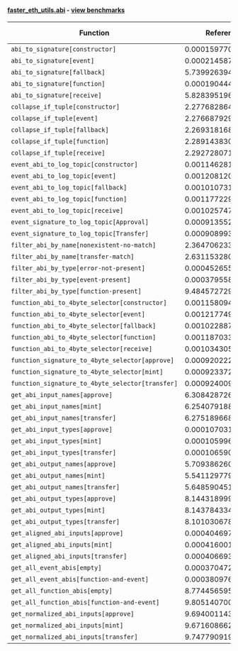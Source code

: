 #### [faster_eth_utils.abi](https://github.com/BobTheBuidler/faster-eth-utils/blob/BobTheBuidler-patch-2/faster_eth_utils/abi.py) - [view benchmarks](https://github.com/BobTheBuidler/faster-eth-utils/blob/BobTheBuidler-patch-2/benchmarks/test_abi_benchmarks.py)

| Function | Reference Mean | Faster Mean | % Change | Speedup (%) | x Faster | Faster |
|----------|---------------|-------------|----------|-------------|----------|--------|
| `abi_to_signature[constructor]` | 0.00015977093623050872 | 7.916334226450131e-05 | 50.45% | 101.82% | 2.02x | ✅ |
| `abi_to_signature[event]` | 0.00021458773148365538 | 9.405962589432831e-05 | 56.17% | 128.14% | 2.28x | ✅ |
| `abi_to_signature[fallback]` | 5.739926394293993e-05 | 5.185473912321177e-05 | 9.66% | 10.69% | 1.11x | ✅ |
| `abi_to_signature[function]` | 0.00019044411996858835 | 9.179560600251489e-05 | 51.80% | 107.47% | 2.07x | ✅ |
| `abi_to_signature[receive]` | 5.828395196293494e-05 | 5.222702432024893e-05 | 10.39% | 11.60% | 1.12x | ✅ |
| `collapse_if_tuple[constructor]` | 2.277682864806709e-05 | 5.537939936139417e-06 | 75.69% | 311.29% | 4.11x | ✅ |
| `collapse_if_tuple[event]` | 2.2766879295789875e-05 | 5.414223710056121e-06 | 76.22% | 320.50% | 4.21x | ✅ |
| `collapse_if_tuple[fallback]` | 2.2693181684398782e-05 | 5.604402474501443e-06 | 75.30% | 304.92% | 4.05x | ✅ |
| `collapse_if_tuple[function]` | 2.2891438309822493e-05 | 5.337091729150881e-06 | 76.69% | 328.91% | 4.29x | ✅ |
| `collapse_if_tuple[receive]` | 2.2927280715281098e-05 | 5.497636111595203e-06 | 76.02% | 317.04% | 4.17x | ✅ |
| `event_abi_to_log_topic[constructor]` | 0.0011462815453444734 | 0.0008298734044436868 | 27.60% | 38.13% | 1.38x | ✅ |
| `event_abi_to_log_topic[event]` | 0.0012081207601013656 | 0.0008667276149011853 | 28.26% | 39.39% | 1.39x | ✅ |
| `event_abi_to_log_topic[fallback]` | 0.0010107315309170538 | 0.0007770556962235941 | 23.12% | 30.07% | 1.30x | ✅ |
| `event_abi_to_log_topic[function]` | 0.0011772294401490675 | 0.0008430766339037881 | 28.38% | 39.63% | 1.40x | ✅ |
| `event_abi_to_log_topic[receive]` | 0.001025747938559182 | 0.0007809905326626741 | 23.86% | 31.34% | 1.31x | ✅ |
| `event_signature_to_log_topic[Approval]` | 0.0009135523853656584 | 0.0007286109010911291 | 20.24% | 25.38% | 1.25x | ✅ |
| `event_signature_to_log_topic[Transfer]` | 0.0009089934036439226 | 0.0006989871817521784 | 23.10% | 30.04% | 1.30x | ✅ |
| `filter_abi_by_name[nonexistent-no-match]` | 2.3647062339992735e-05 | 1.7595356491782857e-05 | 25.59% | 34.39% | 1.34x | ✅ |
| `filter_abi_by_name[transfer-match]` | 2.631153280839049e-05 | 1.9606697747544182e-05 | 25.48% | 34.20% | 1.34x | ✅ |
| `filter_abi_by_type[error-not-present]` | 0.00045265598340255204 | 0.00046241333808156134 | -2.16% | -2.11% | 0.98x | ❌ |
| `filter_abi_by_type[event-present]` | 0.00037955807437387923 | 0.0003920238738105234 | -3.28% | -3.18% | 0.97x | ❌ |
| `filter_abi_by_type[function-present]` | 9.48457272918267e-05 | 0.0001012646376690721 | -6.77% | -6.34% | 0.94x | ❌ |
| `function_abi_to_4byte_selector[constructor]` | 0.00115809460000023 | 0.0008381650979669159 | 27.63% | 38.17% | 1.38x | ✅ |
| `function_abi_to_4byte_selector[event]` | 0.0012177498520404115 | 0.0008565913315217874 | 29.66% | 42.16% | 1.42x | ✅ |
| `function_abi_to_4byte_selector[fallback]` | 0.0010228872335137197 | 0.0007823164513714714 | 23.52% | 30.75% | 1.31x | ✅ |
| `function_abi_to_4byte_selector[function]` | 0.0011870333982181656 | 0.0008510591855200476 | 28.30% | 39.48% | 1.39x | ✅ |
| `function_abi_to_4byte_selector[receive]` | 0.0010343057075480955 | 0.0007873320856422437 | 23.88% | 31.37% | 1.31x | ✅ |
| `function_signature_to_4byte_selector[approve]` | 0.0009202222979746723 | 0.0007040641211667889 | 23.49% | 30.70% | 1.31x | ✅ |
| `function_signature_to_4byte_selector[mint]` | 0.0009233726216213108 | 0.0007040537820144767 | 23.75% | 31.15% | 1.31x | ✅ |
| `function_signature_to_4byte_selector[transfer]` | 0.0009240092380418463 | 0.0007049088708708934 | 23.71% | 31.08% | 1.31x | ✅ |
| `get_abi_input_names[approve]` | 6.308428726013347e-05 | 2.0588667670761306e-05 | 67.36% | 206.40% | 3.06x | ✅ |
| `get_abi_input_names[mint]` | 6.254079188780427e-05 | 2.0129588764635217e-05 | 67.81% | 210.69% | 3.11x | ✅ |
| `get_abi_input_names[transfer]` | 6.275189668438425e-05 | 2.004383262228999e-05 | 68.06% | 213.07% | 3.13x | ✅ |
| `get_abi_input_types[approve]` | 0.0001070313230497335 | 2.346898448922949e-05 | 78.07% | 356.05% | 4.56x | ✅ |
| `get_abi_input_types[mint]` | 0.00010599676139133441 | 2.3538672011265947e-05 | 77.79% | 350.31% | 4.50x | ✅ |
| `get_abi_input_types[transfer]` | 0.00010659091240621432 | 2.3625619761655965e-05 | 77.84% | 351.17% | 4.51x | ✅ |
| `get_abi_output_names[approve]` | 5.709386260881237e-05 | 1.8630134323833346e-05 | 67.37% | 206.46% | 3.06x | ✅ |
| `get_abi_output_names[mint]` | 5.5411297798233015e-05 | 1.8361621012383305e-05 | 66.86% | 201.78% | 3.02x | ✅ |
| `get_abi_output_names[transfer]` | 5.648590451049538e-05 | 1.870690069155406e-05 | 66.88% | 201.95% | 3.02x | ✅ |
| `get_abi_output_types[approve]` | 8.144318999490177e-05 | 1.989326775329979e-05 | 75.57% | 309.40% | 4.09x | ✅ |
| `get_abi_output_types[mint]` | 8.143784334674522e-05 | 1.957039829134535e-05 | 75.97% | 316.13% | 4.16x | ✅ |
| `get_abi_output_types[transfer]` | 8.101030678814195e-05 | 1.9812522070303847e-05 | 75.54% | 308.88% | 4.09x | ✅ |
| `get_aligned_abi_inputs[approve]` | 0.0004046970311300277 | 0.00023566641974720018 | 41.77% | 71.72% | 1.72x | ✅ |
| `get_aligned_abi_inputs[mint]` | 0.0004160014026676954 | 0.00023511800479870433 | 43.48% | 76.93% | 1.77x | ✅ |
| `get_aligned_abi_inputs[transfer]` | 0.0004066939393729394 | 0.00023713186082446067 | 41.69% | 71.51% | 1.72x | ✅ |
| `get_all_event_abis[empty]` | 0.0003704724889677253 | 0.00037953777211034283 | -2.45% | -2.39% | 0.98x | ❌ |
| `get_all_event_abis[function-and-event]` | 0.00038097650387293084 | 0.00038939480499997477 | -2.21% | -2.16% | 0.98x | ❌ |
| `get_all_function_abis[empty]` | 8.774456595939519e-05 | 8.740343044307188e-05 | 0.39% | 0.39% | 1.00x | ✅ |
| `get_all_function_abis[function-and-event]` | 9.805140700036737e-05 | 9.704254416292643e-05 | 1.03% | 1.04% | 1.01x | ✅ |
| `get_normalized_abi_inputs[approve]` | 9.694001143837728e-05 | 1.8101934112067338e-05 | 81.33% | 435.52% | 5.36x | ✅ |
| `get_normalized_abi_inputs[mint]` | 9.671608662368106e-05 | 1.8277810778373202e-05 | 81.10% | 429.14% | 5.29x | ✅ |
| `get_normalized_abi_inputs[transfer]` | 9.747790919120598e-05 | 1.8327712713312903e-05 | 81.20% | 431.86% | 5.32x | ✅ |
